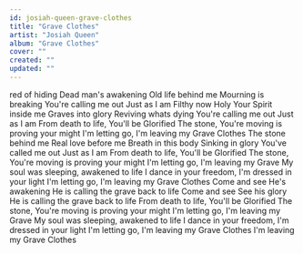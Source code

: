 ```yaml
---
id: josiah-queen-grave-clothes
title: "Grave Clothes"
artist: "Josiah Queen"
album: "Grave Clothes"
cover: ""
created: ""
updated: ""
---
```


red of hiding
Dead man's awakening
Old life behind me
Mourning is breaking
You're calling me out
Just as I am
Filthy now Holy
Your Spirit inside me
Graves into glory
Reviving whats dying
You're calling me out
Just as I am
From death to life, You'll be Glorified
The stone, You're moving is proving your might
I'm letting go, I'm leaving my Grave Clothes
The stone behind me
Real love before me
Breath in this body
Sinking in glory
You've called me out
Just as I am
From death to life, You'll be Glorified
The stone, You're moving is proving your might
I'm letting go, I'm leaving my Grave
My soul was sleeping, awakened to life
I dance in your freedom, I'm dressed in your light
I'm letting go, I'm leaving my Grave Clothes
Come and see
He's awakening
He is calling the grave back to life
Come and see
See his glory
He is calling the grave back to life
From death to life, You'll be Glorified
The stone, You're moving is proving your might
I'm letting go, I'm leaving my Grave
My soul was sleeping, awakened to life
I dance in your freedom, I'm dressed in your light
I'm letting go, I'm leaving my Grave Clothes
I'm leaving my Grave Clothes